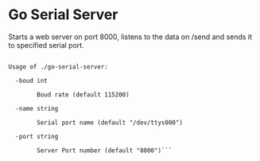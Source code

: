Go Serial Server
================

Starts a web server on port 8000, listens to the data on /send and sends it to specified serial port.


```./go-serial-server -h

Usage of ./go-serial-server:

  -boud int

    	Boud rate (default 115200)

  -name string

    	Serial port name (default "/dev/ttys000")

  -port string

    	Server Port number (default "8000")```
